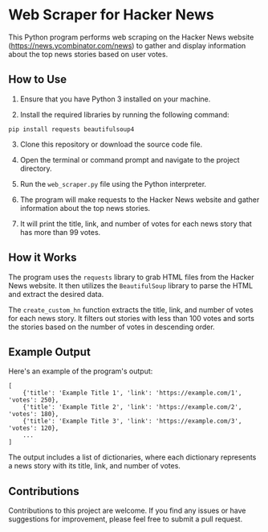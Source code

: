 # Web Scraper for Hacker News

This Python program performs web scraping on the Hacker News website (https://news.ycombinator.com/news) to gather and display information about the top news stories based on user votes.

## How to Use

1. Ensure that you have Python 3 installed on your machine.

2. Install the required libraries by running the following command:
```
pip install requests beautifulsoup4
```

3. Clone this repository or download the source code file.

4. Open the terminal or command prompt and navigate to the project directory.

5. Run the `web_scraper.py` file using the Python interpreter.

6. The program will make requests to the Hacker News website and gather information about the top news stories.

7. It will print the title, link, and number of votes for each news story that has more than 99 votes.

## How it Works

The program uses the `requests` library to grab HTML files from the Hacker News website. It then utilizes the `BeautifulSoup` library to parse the HTML and extract the desired data.

The `create_custom_hn` function extracts the title, link, and number of votes for each news story. It filters out stories with less than 100 votes and sorts the stories based on the number of votes in descending order.

## Example Output

Here's an example of the program's output:

```
[
    {'title': 'Example Title 1', 'link': 'https://example.com/1', 'votes': 250},
    {'title': 'Example Title 2', 'link': 'https://example.com/2', 'votes': 180},
    {'title': 'Example Title 3', 'link': 'https://example.com/3', 'votes': 120},
    ...
]
```

The output includes a list of dictionaries, where each dictionary represents a news story with its title, link, and number of votes.

## Contributions

Contributions to this project are welcome. If you find any issues or have suggestions for improvement, please feel free to submit a pull request.
